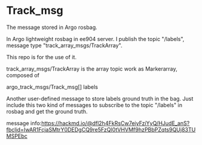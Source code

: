 # Track_msg
The message stored in Argo rosbag.

In Argo lightweight rosbag in ee904 server. I publish the topic
"/labels", message type "track_array_msgs/TrackArray".

This repo is for the use of it.

track_array_msgs/TrackArray is the array topic work as Markerarray, composed of 

argo_track_msgs/Track_msg[] labels

Another user-defined message to store labels ground truth in the bag.
Just include this two kind of messages to subscribe to the topic "/labels" in rosbag and get the ground truth.

message info:https://hackmd.io/@dfl2h4FkRsCw7eiyFziYyQ/HJudE_anS?fbclid=IwAR1FcjaSMtrY0DEDgCQ9re5FzQl0tVHVMf9hzPBbPZqts9QUj83TUMSPEbc

